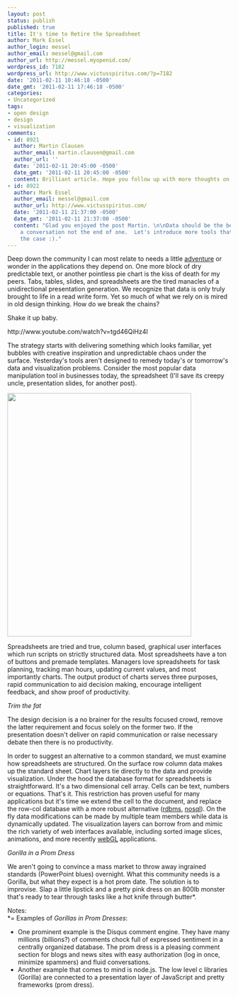 ```yaml
---
layout: post
status: publish
published: true
title: It's time to Retire the Spreadsheet
author: Mark Essel
author_login: messel
author_email: messel@gmail.com
author_url: http://messel.myopenid.com/
wordpress_id: 7182
wordpress_url: http://www.victusspiritus.com/?p=7182
date: '2011-02-11 10:46:18 -0500'
date_gmt: '2011-02-11 17:46:18 -0500'
categories:
- Uncategorized
tags:
- open design
- design
- visualization
comments:
- id: 8921
  author: Martin Clausen
  author_email: martin.clausen@gmail.com
  author_url: ''
  date: '2011-02-11 20:45:00 -0500'
  date_gmt: '2011-02-11 20:45:00 -0500'
  content: Brilliant article. Hope you follow up with more thoughts on this subject.
- id: 8922
  author: Mark Essel
  author_email: messel@gmail.com
  author_url: http://www.victusspiritus.com/
  date: '2011-02-11 21:37:00 -0500'
  date_gmt: '2011-02-11 21:37:00 -0500'
  content: "Glad you enjoyed the post Martin. \n\nData should be the beginning of
    a conversation not the end of one.  Let's introduce more tools that make this
    the case :)."
---
```

<p>Deep down the community I can most relate to needs a little <a href="http://victusfate.github.io/victusspiritus/uncategorized/2011/01/06/the-spirit-of-adventure/">adventure</a> or wonder in the applications they depend on. One more block of dry predictable text, or another pointless pie chart is the kiss of death for my peers. Tabs, tables, slides, and spreadsheets are the tired manacles of a unidirectional presentation generation. We recognize that data is only truly brought to life in a read write form. Yet so much of what we rely on is mired in old design thinking. How do we break the chains? </p>
<p>Shake it up baby.</p>
<p>http://www.youtube.com/watch?v=tgd46QiHz4I</p>
<p>The strategy starts with delivering something which looks familiar, yet bubbles with creative inspiration and unpredictable chaos under the surface. Yesterday's tools aren't designed to remedy today's or tomorrow's data and visualization problems. Consider the most popular data manipulation tool in businesses today, the spreadsheet (I'll save its creepy uncle, presentation slides, for another post).</p>
<p><a href="{{ site.url }}/assets/2011/02/spreadsheed.png"><img src="{{ site.url }}/assets/2011/02/spreadsheed.png" alt="" title="spreadsheed" width="415" height="548" class="aligncenter size-full wp-image-7203" /></a></p>
<p>Spreadsheets are tried and true, column based, graphical user interfaces which run scripts on strictly structured data. Most spreadsheets have a ton of buttons and premade templates. Managers love spreadsheets for task planning, tracking man hours, updating current values, and most importantly charts. The output product of charts serves three purposes, rapid communication to aid decision making, encourage intelligent feedback, and show proof of productivity.</p>
<p><i>Trim the fat</i></p>
<p>The design decision is a no brainer for the results focused crowd, remove the latter requirement and focus solely on the former two. If the presentation doesn't deliver on rapid communication or raise necessary debate then there is no productivity.</p>
<p>In order to suggest an alternative to a common standard, we must examine how spreadsheets are structured. On the surface row column data makes up the standard sheet. Chart layers tie directly to the data and provide visualization. Under the hood the database format for spreadsheets is straightforward. It's a two dimensional cell array. Cells can be text, numbers or equations. That's it. This restriction has proven useful for many applications but it's time we extend the cell to the document, and replace the row-col database with a more robust alternative (<a href="http://en.wikipedia.org/wiki/Relational_database_management_system">rdbms</a>, <a href="http://en.wikipedia.org/wiki/NoSQL">nosql</a>). On the fly data modifications can be made by multiple team members while data is dynamically updated. The visualization layers can borrow from and mimic the rich variety of web interfaces available, including sorted image slices, animations, and more recently <a href="http://hacks.mozilla.org/2010/12/firefox4b8/">webGL</a> applications.</p>
<p><I>Gorilla in a Prom Dress</I></p>
<p>We aren't going to convince a mass market to throw away ingrained standards (PowerPoint blues) overnight. What this community needs is a Gorilla, but what they expect is a hot prom date. The solution is to improvise. Slap a little lipstick and a pretty pink dress on an 800lb monster that's ready to tear through tasks like a hot knife through butter*.  </p>
<p>Notes:<br />
*= Examples of <i>Gorillas in Prom Dresses</i>:</p>
<ul>
<li>One prominent example is the Disqus comment engine. They have many millions (billions?) of comments chock full of expressed sentiment in a centrally organized database. The prom dress is a pleasing comment section for blogs and news sites with easy authorization (log in once, minimize spammers) and fluid conversations.</li>
<li>Another example that comes to mind is node.js. The low level c libraries (Gorilla) are connected to a presentation layer of JavaScript and pretty frameworks (prom dress). </li>
</ul>
